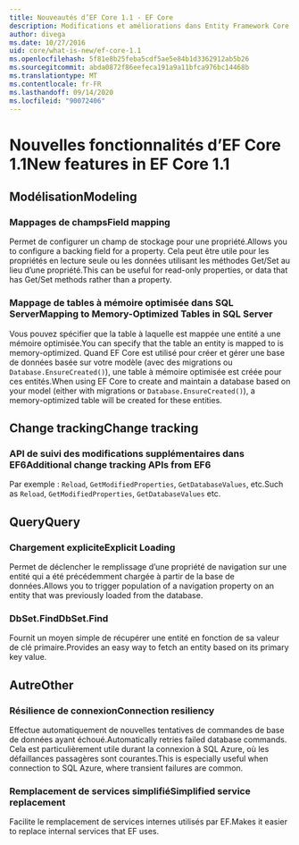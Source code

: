 ```yaml
---
title: Nouveautés d’EF Core 1.1 - EF Core
description: Modifications et améliorations dans Entity Framework Core 1,1
author: divega
ms.date: 10/27/2016
uid: core/what-is-new/ef-core-1.1
ms.openlocfilehash: 5f81e8b25feba5cdf5ae5e84b1d3362912ab5b26
ms.sourcegitcommit: abda0872f86eefeca191a9a11bfca976bc14468b
ms.translationtype: MT
ms.contentlocale: fr-FR
ms.lasthandoff: 09/14/2020
ms.locfileid: "90072406"
---
```

# <a name="new-features-in-ef-core-11"></a><span data-ttu-id="ae6da-103">Nouvelles fonctionnalités d’EF Core 1.1</span><span class="sxs-lookup"><span data-stu-id="ae6da-103">New features in EF Core 1.1</span></span>

## <a name="modeling"></a><span data-ttu-id="ae6da-104">Modélisation</span><span class="sxs-lookup"><span data-stu-id="ae6da-104">Modeling</span></span>

### <a name="field-mapping"></a><span data-ttu-id="ae6da-105">Mappages de champs</span><span class="sxs-lookup"><span data-stu-id="ae6da-105">Field mapping</span></span>

<span data-ttu-id="ae6da-106">Permet de configurer un champ de stockage pour une propriété.</span><span class="sxs-lookup"><span data-stu-id="ae6da-106">Allows you to configure a backing field for a property.</span></span> <span data-ttu-id="ae6da-107">Cela peut être utile pour les propriétés en lecture seule ou les données utilisant les méthodes Get/Set au lieu d’une propriété.</span><span class="sxs-lookup"><span data-stu-id="ae6da-107">This can be useful for read-only properties, or data that has Get/Set methods rather than a property.</span></span>

### <a name="mapping-to-memory-optimized-tables-in-sql-server"></a><span data-ttu-id="ae6da-108">Mappage de tables à mémoire optimisée dans SQL Server</span><span class="sxs-lookup"><span data-stu-id="ae6da-108">Mapping to Memory-Optimized Tables in SQL Server</span></span>

<span data-ttu-id="ae6da-109">Vous pouvez spécifier que la table à laquelle est mappée une entité a une mémoire optimisée.</span><span class="sxs-lookup"><span data-stu-id="ae6da-109">You can specify that the table an entity is mapped to is memory-optimized.</span></span> <span data-ttu-id="ae6da-110">Quand EF Core est utilisé pour créer et gérer une base de données basée sur votre modèle (avec des migrations ou `Database.EnsureCreated()`), une table à mémoire optimisée est créée pour ces entités.</span><span class="sxs-lookup"><span data-stu-id="ae6da-110">When using EF Core to create and maintain a database based on your model (either with migrations or `Database.EnsureCreated()`), a memory-optimized table will be created for these entities.</span></span>

## <a name="change-tracking"></a><span data-ttu-id="ae6da-111">Change tracking</span><span class="sxs-lookup"><span data-stu-id="ae6da-111">Change tracking</span></span>

### <a name="additional-change-tracking-apis-from-ef6"></a><span data-ttu-id="ae6da-112">API de suivi des modifications supplémentaires dans EF6</span><span class="sxs-lookup"><span data-stu-id="ae6da-112">Additional change tracking APIs from EF6</span></span>

<span data-ttu-id="ae6da-113">Par exemple : `Reload`, `GetModifiedProperties`, `GetDatabaseValues`, etc.</span><span class="sxs-lookup"><span data-stu-id="ae6da-113">Such as `Reload`, `GetModifiedProperties`, `GetDatabaseValues` etc.</span></span>

## <a name="query"></a><span data-ttu-id="ae6da-114">Query</span><span class="sxs-lookup"><span data-stu-id="ae6da-114">Query</span></span>

### <a name="explicit-loading"></a><span data-ttu-id="ae6da-115">Chargement explicite</span><span class="sxs-lookup"><span data-stu-id="ae6da-115">Explicit Loading</span></span>

<span data-ttu-id="ae6da-116">Permet de déclencher le remplissage d’une propriété de navigation sur une entité qui a été précédemment chargée à partir de la base de données.</span><span class="sxs-lookup"><span data-stu-id="ae6da-116">Allows you to trigger population of a navigation property on an entity that was previously loaded from the database.</span></span>

### <a name="dbsetfind"></a><span data-ttu-id="ae6da-117">DbSet.Find</span><span class="sxs-lookup"><span data-stu-id="ae6da-117">DbSet.Find</span></span>

<span data-ttu-id="ae6da-118">Fournit un moyen simple de récupérer une entité en fonction de sa valeur de clé primaire.</span><span class="sxs-lookup"><span data-stu-id="ae6da-118">Provides an easy way to fetch an entity based on its primary key value.</span></span>

## <a name="other"></a><span data-ttu-id="ae6da-119">Autre</span><span class="sxs-lookup"><span data-stu-id="ae6da-119">Other</span></span>

### <a name="connection-resiliency"></a><span data-ttu-id="ae6da-120">Résilience de connexion</span><span class="sxs-lookup"><span data-stu-id="ae6da-120">Connection resiliency</span></span>

<span data-ttu-id="ae6da-121">Effectue automatiquement de nouvelles tentatives de commandes de base de données ayant échoué.</span><span class="sxs-lookup"><span data-stu-id="ae6da-121">Automatically retries failed database commands.</span></span> <span data-ttu-id="ae6da-122">Cela est particulièrement utile durant la connexion à SQL Azure, où les défaillances passagères sont courantes.</span><span class="sxs-lookup"><span data-stu-id="ae6da-122">This is especially useful when connection to SQL Azure, where transient failures are common.</span></span>

### <a name="simplified-service-replacement"></a><span data-ttu-id="ae6da-123">Remplacement de services simplifié</span><span class="sxs-lookup"><span data-stu-id="ae6da-123">Simplified service replacement</span></span>

<span data-ttu-id="ae6da-124">Facilite le remplacement de services internes utilisés par EF.</span><span class="sxs-lookup"><span data-stu-id="ae6da-124">Makes it easier to replace internal services that EF uses.</span></span>
